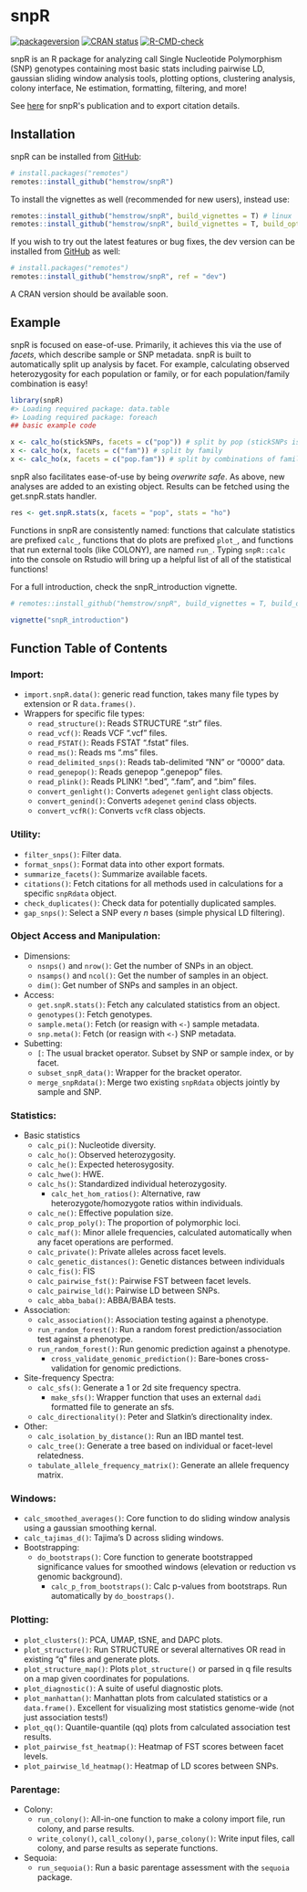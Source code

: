 
<!-- README.md is generated from README.Rmd. Please edit that file -->

# snpR

<!-- badges: start -->

[![packageversion](https://img.shields.io/badge/Package%20version-1.2.4-orange.svg?style=flat-square)](commits/master)
[![CRAN
status](https://www.r-pkg.org/badges/version/snpR)](https://CRAN.R-project.org/package=snpR)
[![R-CMD-check](https://github.com/hemstrow/snpR/actions/workflows/R-CMD-check.yaml/badge.svg)](https://github.com/hemstrow/snpR/actions/workflows/R-CMD-check.yaml)
<!-- badges: end -->

snpR is an R package for analyzing call Single Nucleotide Polymorphism
(SNP) genotypes containing most basic stats including pairwise LD,
gaussian sliding window analysis tools, plotting options, clustering
analysis, colony interface, Ne estimation, formatting, filtering, and
more!

See [here](https://doi.org/10.1111/1755-0998.13721) for snpR's publication and to export citation details.

## Installation

snpR can be installed from [GitHub](https://github.com/hemstrow/snpR):

``` r
# install.packages("remotes")
remotes::install_github("hemstrow/snpR")
```

To install the vignettes as well (recommended for new users), instead
use:

``` r
remotes::install_github("hemstrow/snpR", build_vignettes = T) # linux
remotes::install_github("hemstrow/snpR", build_vignettes = T, build_opts = c("--no-resave-data", "--no-manual")) # windows
```

If you wish to try out the latest features or bug fixes, the dev version
can be installed from [GitHub](https://github.com/hemstrow/snpR) as
well:

``` r
# install.packages("remotes")
remotes::install_github("hemstrow/snpR", ref = "dev")
```

A CRAN version should be available soon.

## Example

snpR is focused on ease-of-use. Primarily, it achieves this via the use
of *facets*, which describe sample or SNP metadata. snpR is built to
automatically split up analysis by facet. For example, calculating
observed heterozygosity for each population or family, or for each
population/family combination is easy!

``` r
library(snpR)
#> Loading required package: data.table
#> Loading required package: foreach
## basic example code

x <- calc_ho(stickSNPs, facets = c("pop")) # split by pop (stickSNPs is an example dataset included in snpR)
x <- calc_ho(x, facets = c("fam")) # split by family
x <- calc_ho(x, facets = c("pop.fam")) # split by combinations of family and pop
```

snpR also facilitates ease-of-use by being *overwrite safe*. As above,
new analyses are added to an existing object. Results can be fetched
using the get.snpR.stats handler.

``` r
res <- get.snpR.stats(x, facets = "pop", stats = "ho")
```

Functions in snpR are consistently named: functions that calculate
statistics are prefixed `calc_`, functions that do plots are prefixed
`plot_`, and functions that run external tools (like COLONY), are named
`run_`. Typing `snpR::calc` into the console on Rstudio will bring up a
helpful list of all of the statistical functions!

For a full introduction, check the snpR_introduction vignette.

``` r
# remotes::install_github("hemstrow/snpR", build_vignettes = T, build_opts = c("--no-resave-data", "--no-manual"))

vignette("snpR_introduction")
```

## Function Table of Contents

### Import:

-   `import.snpR.data()`: generic read function, takes many file types
    by extension or R `data.frames()`.
-   Wrappers for specific file types:
    -   `read_structure()`: Reads STRUCTURE “.str” files.
    -   `read_vcf()`: Reads VCF “.vcf” files.
    -   `read_FSTAT()`: Reads FSTAT “.fstat” files.
    -   `read_ms()`: Reads ms “.ms” files.
    -   `read_delimited_snps()`: Reads tab-delimited “NN” or “0000”
        data.
    -   `read_genepop()`: Reads genepop “.genepop” files.
    -   `read_plink()`: Reads PLINK! “.bed”, “.fam”, and “.bim” files.
    -   `convert_genlight()`: Converts `adegenet` `genlight` class
        objects.
    -   `convert_genind()`: Converts `adegenet` `genind` class objects.
    -   `convert_vcfR()`: Converts `vcfR` class objects.

### Utility:

-   `filter_snps()`: Filter data.
-   `format_snps()`: Format data into other export formats.
-   `summarize_facets()`: Summarize available facets.
-   `citations()`: Fetch citations for all methods used in calculations
    for a specific `snpRdata` object.
-   `check_duplicates()`: Check data for potentially duplicated samples.
-   `gap_snps()`: Select a SNP every *n* bases (simple physical LD
    filtering).

### Object Access and Manipulation:

-   Dimensions:
    -   `nsnps()` and `nrow()`: Get the number of SNPs in an object.
    -   `nsamps()` and `ncol()`: Get the number of samples in an object.
    -   `dim()`: Get number of SNPs and samples in an object.
-   Access:
    -   `get.snpR.stats()`: Fetch any calculated statistics from an
        object.
    -   `genotypes()`: Fetch genotypes.
    -   `sample.meta()`: Fetch (or reasign with `<-`) sample metadata.
    -   `snp.meta()`: Fetch (or reasign with `<-`) SNP metadata.
-   Subetting:
    -   `[`: The usual bracket operator. Subset by SNP or sample index,
        or by facet.
    -   `subset_snpR_data()`: Wrapper for the bracket operator.
    -   `merge_snpRdata()`: Merge two existing `snpRdata` objects jointly by sample and SNP.

### Statistics:

-   Basic statistics
    -   `calc_pi()`: Nucleotide diversity.
    -   `calc_ho()`: Observed heterozygosity.
    -   `calc_he()`: Expected heterosygosity.
    -   `calc_hwe()`: HWE.
    -   `calc_hs()`: Standardized individual heterozygosity.
        -   `calc_het_hom_ratios()`: Alternative, raw
            heterozygote/homozygote ratios within individuals.
    -   `calc_ne()`: Effective population size.
    -   `calc_prop_poly()`: The proportion of polymorphic loci.
    -   `calc_maf()`: Minor allele frequencies, calculated automatically
        when any facet operations are performed.
    -   `calc_private()`: Private alleles across facet levels.
    -   `calc_genetic_distances()`: Genetic distances between
        individuals
    -   `calc_fis()`: FIS
    -   `calc_pairwise_fst()`: Pairwise FST between facet levels.
    -   `calc_pairwise_ld()`: Pairwise LD between SNPs.
    -   `calc_abba_baba()`: ABBA/BABA tests.
-   Association:
    -   `calc_association()`: Association testing against a phenotype.
    -   `run_random_forest()`: Run a random forest
        prediction/association test against a phenotype.
    -   `run_random_forest()`: Run genomic prediction against a
        phenotype.
        -   `cross_validate_genomic_prediction()`: Bare-bones
            cross-validation for genomic predictions.
-   Site-frequency Spectra:
    -   `calc_sfs()`: Generate a 1 or 2d site frequency spectra.
        -   `make_sfs()`: Wrapper function that uses an external `dadi`
            formatted file to generate an sfs.
    -   `calc_directionality()`: Peter and Slatkin’s directionality
        index.
-   Other:
    -   `calc_isolation_by_distance()`: Run an IBD mantel test.
    -   `calc_tree()`: Generate a tree based on individual or
        facet-level relatedness.
    -   `tabulate_allele_frequency_matrix()`: Generate an allele
        frequency matrix.

### Windows:

-   `calc_smoothed_averages()`: Core function to do sliding window
    analysis using a gaussian smoothing kernal.
-   `calc_tajimas_d()`: Tajima’s D across sliding windows.
-   Bootstrapping:
    -   `do_bootstraps()`: Core function to generate bootstrapped
        significance values for smoothed windows (elevation or reduction
        vs genomic background).
        -   `calc_p_from_bootstraps()`: Calc p-values from bootstraps.
            Run automatically by `do_boostraps()`.

### Plotting:

-   `plot_clusters()`: PCA, UMAP, tSNE, and DAPC plots.
-   `plot_structure()`: Run STRUCTURE or several alternatives OR read in
    existing “q” files and generate plots.
-   `plot_structure_map()`: Plots `plot_structure()` or parsed in q file
    results on a map given coordinates for populations.
-   `plot_diagnostic()`: A suite of useful diagnostic plots.
-   `plot_manhattan()`: Manhattan plots from calculated statistics or a
    `data.frame()`. Excellent for visualizing most statistics
    genome-wide (not just association tests!)
-   `plot_qq()`: Quantile-quantile (qq) plots from calculated
    association test results.
-   `plot_pairwise_fst_heatmap()`: Heatmap of FST scores between facet
    levels.
-   `plot_pairwise_ld_heatmap()`: Heatmap of LD scores between SNPs.

### Parentage:

-   Colony:
    -   `run_colony()`: All-in-one function to make a colony import
        file, run colony, and parse results.
    -   `write_colony()`, `call_colony()`, `parse_colony()`: Write input
        files, call colony, and parse results as seperate functions.
-   Sequoia:
    -   `run_sequoia()`: Run a basic parentage assessment with the
        `sequoia` package.
